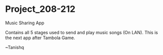 # Project_208-212
Music Sharing App 

Contains all 5 stages used to send and play music songs (On LAN).
This is the next app after Tambola Game.


~Tanishq 

